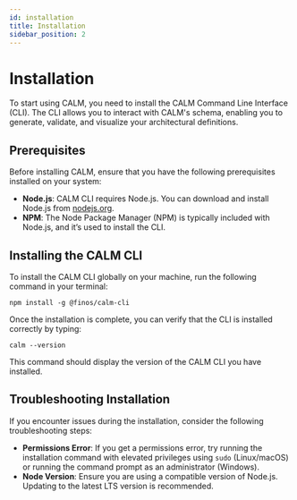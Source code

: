 ```yaml
---
id: installation
title: Installation
sidebar_position: 2
---
```


# Installation

To start using CALM, you need to install the CALM Command Line Interface (CLI). The CLI allows you to interact with CALM's schema, enabling you to generate, validate, and visualize your architectural definitions.

## Prerequisites

Before installing CALM, ensure that you have the following prerequisites installed on your system:

- **Node.js**: CALM CLI requires Node.js. You can download and install Node.js from [nodejs.org](https://nodejs.org/).
- **NPM**: The Node Package Manager (NPM) is typically included with Node.js, and it’s used to install the CLI.

## Installing the CALM CLI

To install the CALM CLI globally on your machine, run the following command in your terminal:

```shell
npm install -g @finos/calm-cli
```

Once the installation is complete, you can verify that the CLI is installed correctly by typing:

```shell
calm --version
```

This command should display the version of the CALM CLI you have installed.

## Troubleshooting Installation

If you encounter issues during the installation, consider the following troubleshooting steps:

- **Permissions Error**: If you get a permissions error, try running the installation command with elevated privileges using `sudo` (Linux/macOS) or running the command prompt as an administrator (Windows).
- **Node Version**: Ensure you are using a compatible version of Node.js. Updating to the latest LTS version is recommended.
